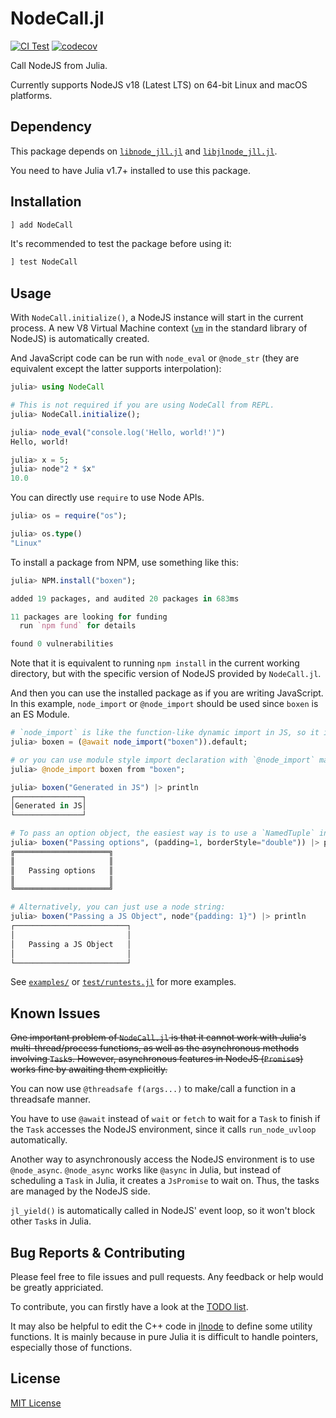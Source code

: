 # NodeCall.jl

[![CI Test](https://github.com/sunoru/NodeCall.jl/actions/workflows/CI.yml/badge.svg)](https://github.com/sunoru/NodeCall.jl/actions/workflows/CI.yml)
[![codecov](https://codecov.io/gh/sunoru/NodeCall.jl/branch/main/graph/badge.svg?token=8VQGZEMHAI)](https://codecov.io/gh/sunoru/NodeCall.jl)

Call NodeJS from Julia.

Currently supports NodeJS v18 (Latest LTS) on 64-bit Linux and macOS platforms.

## Dependency

This package depends on [`libnode_jll.jl`](https://github.com/JuliaBinaryWrappers/libnode_jll.jl)
and [`libjlnode_jll.jl`](https://github.com/JuliaBinaryWrappers/libjlnode_jll.jl).

You need to have Julia v1.7+ installed to use this package.

## Installation

```julia
] add NodeCall
```

It's recommended to test the package before using it:
```julia
] test NodeCall
```

## Usage

With `NodeCall.initialize()`, a NodeJS instance will start in the current process.
A new V8 Virtual Machine context
([`vm`](https://nodejs.org/docs/latest-v16.x/api/vm.html) in the standard library of NodeJS)
is automatically created.

And JavaScript code can be run with `node_eval` or `@node_str`
(they are equivalent except the latter supports interpolation):

```julia
julia> using NodeCall

# This is not required if you are using NodeCall from REPL.
julia> NodeCall.initialize();

julia> node_eval("console.log('Hello, world!')")
Hello, world!

julia> x = 5;
julia> node"2 * $x"
10.0
```

You can directly use `require` to use Node APIs.
```julia
julia> os = require("os");

julia> os.type()
"Linux"
```

To install a package from NPM, use something like this:
```julia
julia> NPM.install("boxen");

added 19 packages, and audited 20 packages in 683ms

11 packages are looking for funding
  run `npm fund` for details

found 0 vulnerabilities
```
Note that it is equivalent to running `npm install` in the current working directory, but with
the specific version of NodeJS provided by `NodeCall.jl`.

And then you can use the installed package as if you are writing JavaScript.
In this example, `node_import` or `@node_import` should be used since `boxen` is an ES Module.

```julia
# `node_import` is like the function-like dynamic import in JS, so it is asynchronous and should be awaited.
julia> boxen = (@await node_import("boxen")).default;

# or you can use module style import declaration with `@node_import` macro.
julia> @node_import boxen from "boxen";

julia> boxen("Generated in JS") |> println
┌───────────────┐
│Generated in JS│
└───────────────┘

# To pass an option object, the easiest way is to use a `NamedTuple` in Julia:
julia> boxen("Passing options", (padding=1, borderStyle="double")) |> println
╔═════════════════════╗
║                     ║
║   Passing options   ║
║                     ║
╚═════════════════════╝

# Alternatively, you can just use a node string:
julia> boxen("Passing a JS Object", node"{padding: 1}") |> println
┌─────────────────────────┐
│                         │
│   Passing a JS Object   │
│                         │
└─────────────────────────┘
```

See [`examples/`](./examples) or [`test/runtests.jl`](./test/runtests.jl) for more examples.

## Known Issues

~~One important problem of `NodeCall.jl` is that it cannot work with Julia's
multi-thread/process functions, as well as the asynchronous methods involving `Task`s.
However, asynchronous features in NodeJS (`Promise`s) works fine by
awaiting them explicitly.~~

You can now use `@threadsafe f(args...)` to make/call a function in a threadsafe manner.

You have to use `@await` instead of `wait` or `fetch` to wait for a `Task` to finish if
the `Task` accesses the NodeJS environment, since it calls `run_node_uvloop` automatically.

Another way to asynchronously access the NodeJS environment is to use `@node_async`.
`@node_async` works like `@async` in Julia, but instead of scheduling a `Task` in Julia,
it creates a `JsPromise` to wait on. Thus, the tasks are managed by the NodeJS side.

`jl_yield()` is automatically called in NodeJS' event loop, so it won't block other `Task`s in Julia.

## Bug Reports & Contributing

Please feel free to file issues and pull requests. Any feedback or help would be greatly appriciated.

To contribute, you can firstly have a look at the [TODO list](https://github.com/sunoru/NodeCall.jl/issues/3).

It may also be helpful to edit the C++ code in [jlnode](https://github.com/sunoru/jlnode)
to define some utility functions.
It is mainly because in pure Julia it is difficult to handle pointers, especially those of functions.

## License

[MIT License](./LICENSE)
